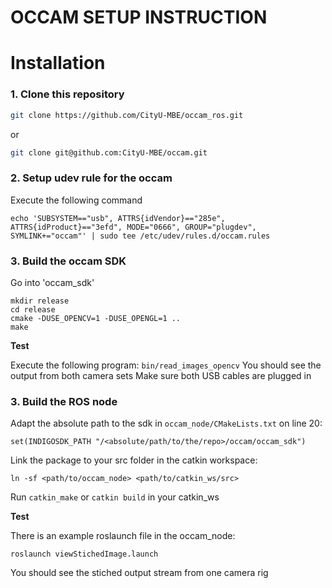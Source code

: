 # OCCAM SETUP INSTRUCTION

# Installation

### 1. Clone this repository

```sh
git clone https://github.com/CityU-MBE/occam_ros.git
```
or
```sh
git clone git@github.com:CityU-MBE/occam.git
```

### 2. Setup udev rule for the occam

Execute the following command

```
echo 'SUBSYSTEM=="usb", ATTRS{idVendor}=="285e", ATTRS{idProduct}=="3efd", MODE="0666", GROUP="plugdev", SYMLINK+="occam"' | sudo tee /etc/udev/rules.d/occam.rules
```

### 3. Build the occam SDK

Go into 'occam_sdk'

```
mkdir release
cd release
cmake -DUSE_OPENCV=1 -DUSE_OPENGL=1 ..
make
```

**Test**

Execute the following program: `bin/read_images_opencv`
You should see the output from both camera sets
Make sure both USB cables are plugged in

### 3. Build the ROS node
Adapt the absolute path to the sdk in `occam_node/CMakeLists.txt` on line 20:

```
set(INDIGOSDK_PATH "/<absolute/path/to/the/repo>/occam/occam_sdk")
```

Link the package to your src folder in the catkin workspace:

```
ln -sf <path/to/occam_node> <path/to/catkin_ws/src>
```

Run `catkin_make` or `catkin build` in your catkin_ws

**Test**

There is an example roslaunch file in the occam_node:

```
roslaunch viewStichedImage.launch
```

You should see the stiched output stream from one camera rig
